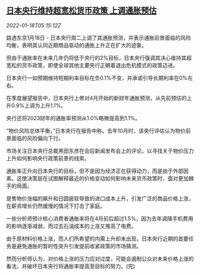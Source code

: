<!--1642483862000-->
[日本央行维持超宽松货币政策 上调通胀预估](https://cn.reuters.com/article/japan-cen-policy-unchanged-0118-idCNKBS2JS0AN)
------

<div><i>2022-01-18T05:15:12Z</i></div><p>路透东京1月18日 - 日本央行周二上调了其通胀预测，并表示通胀前景面临的风险均衡，表明其认同近期商品驱动的通胀上升正在扩大的迹象。</p><p>但由于通胀率在未来几年仍将低于央行的2%目标，日本央行强调其决心维持其超宽松的货币政策，即使全球其他主要央行正朝着退出危机模式的政策迈进。</p><p>日本央行一如预期维持短期利率目标在负0.1%不变，并承诺引导长期利率在0%左右。</p><p>在季度展望报告中，日本央行上修对4月开始的新财年通胀预测，从先前预估的上升0.9%上调为上升1.1%。</p><p>央行还将2023财年的通胀率预测从1.0%略微提高到1.1%。</p><p>“物价风险总体平衡，”日本央行在报告中称。去年10月时，该央行评估认为物价前景面临的风险偏向下行。</p><p>市场关注日本央行总裁黑田东彦在会后新闻发布会上的评论，以寻找关于物价压力上升如何影响央行政策前景的线索。</p><p>通胀率正升向日本央行的目标，但不是因为经济正在获得动力，而是由于外部因素。这使决策层在试图解释最近的价格变动如何影响未来货币政策时，面对更加棘手的局面。</p><p>趸售物价涨幅的飙升和日圆疲软导致的进口成本上升，引发广泛的商品价格上涨，在薪资增长仍然缓慢的情况下打击了家庭。</p><p>一些分析师预计核心消费者通胀率将在4月前后超过1.5%，因为去年调降手机费用的影响逐渐减弱，而过去石油成本的上涨又推高了电费。</p><p>由于原材料价格上涨，而人们所希望的内需上升却未出现，日本央行近期的首要任务是避免通胀的暂时性突升引发提前收紧政策的市场猜测。</p><p>然而分析师认为，对价格上涨的压力应对过度，可能会遏制公众对未来价格上涨的看法，并破坏日本央行将通胀率提高至目标的努力。(完)</p>
